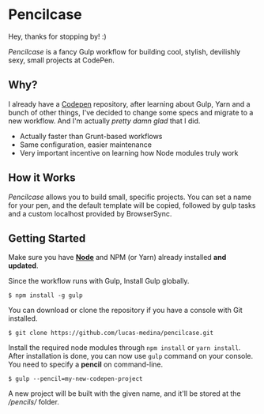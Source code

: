 # Pencilcase
Hey, thanks for stopping by! :)

*Pencilcase* is a fancy Gulp workflow for building cool, stylish, devilishly sexy, small projects at CodePen.

## Why?
I already have a [Codepen](http://github.com/lucas-medina/codepen) repository, after learning about Gulp, Yarn and a bunch of other things, I've decided to change some specs and migrate to a new workflow. And I'm actually *pretty damn glad* that I did.
- Actually faster than Grunt-based workflows
- Same configuration, easier maintenance
- Very important incentive on learning how Node modules truly work

## How it Works
*Pencilcase* allows you to build small, specific projects. You can set a name for your pen, and the default template will be copied, followed by gulp tasks and a custom localhost provided by BrowserSync.

## Getting Started
Make sure you have [**Node**](https://nodejs.org/en/) and NPM (or Yarn) already installed **and updated**.

Since the workflow runs with Gulp, Install Gulp globally.

```$ npm install -g gulp```

You can download or clone the repository if you have a console with Git installed. 

```$ git clone https://github.com/lucas-medina/pencilcase.git```

Install the required node modules through ```npm install``` or ```yarn install```.
After installation is done, you can now use ```gulp``` command on your console. You need to specify a **pencil** on command-line. 

```$ gulp --pencil=my-new-codepen-project```

A new project will be built with the given name, and it'll be stored at the */pencils/* folder.